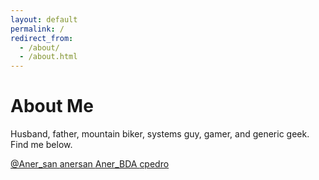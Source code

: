 ```yaml
---
layout: default
permalink: /
redirect_from: 
  - /about/
  - /about.html
---
```


# About Me

Husband, father, mountain biker, systems guy, gamer, and generic geek.  Find me 
below.

<a href="http://twitter.com/Aner_san" 
  class="pure-button button-twitter button-socicon">
  <span class="socicon socicon-twitter"></span> @Aner_san
</a>
<a href="https://www.instagram.com/anersan/" 
  class="pure-button button-instagram button-socicon">
  <span class="socicon socicon-instagram"></span> anersan
</a>
<a href="https://www.twitch.tv/aner_bda" 
  class="pure-button button-twitch button-socicon">
  <span class="socicon socicon-twitch"></span> Aner_BDA
</a>
<a href="https://github.com/cpedro" 
  class="pure-button button-github button-socicon">
  <span class="socicon socicon-github"></span> cpedro
</a>
